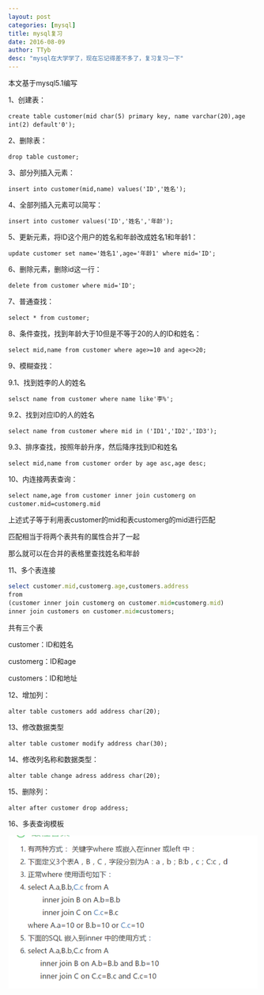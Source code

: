 ```yaml
---
layout: post
categories: [mysql]
title: mysql复习
date: 2016-08-09
author: TTyb
desc: "mysql在大学学了，现在忘记得差不多了，复习复习一下"
---
```


本文基于mysql5.1编写

1、创建表：

`create table customer(mid char(5) primary key, name varchar(20),age int(2) default'0');`

2、删除表：

`drop table customer;`

3、部分列插入元素：

`insert into customer(mid,name) values('ID','姓名');`

4、全部列插入元素可以简写：

`insert into customer values('ID','姓名','年龄');`

5、更新元素，将ID这个用户的姓名和年龄改成姓名1和年龄1：

`update customer set name='姓名1',age='年龄1' where mid='ID';`

6、删除元素，删除id这一行：

`delete from customer where mid='ID';`

7、普通查找：

`select * from customer;`

8、条件查找，找到年龄大于10但是不等于20的人的ID和姓名：

`select mid,name from customer where age>=10 and age<>20;`

9、模糊查找：

9.1、找到姓李的人的姓名

`selsct name from customer where name like'李%';`

9.2、找到对应ID的人的姓名

`select name from customer where mid in ('ID1','ID2','ID3');`

9.3、排序查找，按照年龄升序，然后降序找到ID和姓名

`select mid,name from customer order by age asc,age desc;`

10、内连接两表查询：

`select name,age from customer inner join customerg on customer.mid=customerg.mid`

上述式子等于利用表customer的mid和表customerg的mid进行匹配

匹配相当于将两个表共有的属性合并了一起

那么就可以在合并的表格里查找姓名和年龄

11、多个表连接

~~~ruby
select customer.mid,customerg.age,customers.address
from
(customer inner join customerg on customer.mid=customerg.mid)
inner join customers on customer.mid=customers;
~~~

共有三个表

customer：ID和姓名

customerg：ID和age

customers：ID和地址

12、增加列：

`alter table customers add address char(20);`

13、修改数据类型

`alter table customer modify address char(30);`

14、修改列名称和数据类型：

`alter table change adress address char(20);`

15、删除列：

`alter after customer drop address;`

16、多表查询模板

<p style="text-align:center"><img src="/static/postimage/mysql/review/996148-20161226113947742-1384406455.png" class="img-responsive" style="display: block; margin-right: auto; margin-left: auto;"></p>